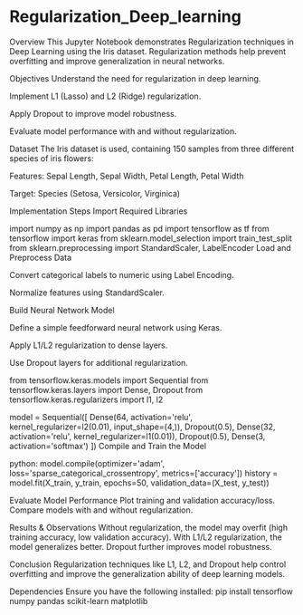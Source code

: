 # Regularization_Deep_learning
Overview
This Jupyter Notebook demonstrates Regularization techniques in Deep Learning using the Iris dataset. Regularization methods help prevent overfitting and improve generalization in neural networks.

Objectives
Understand the need for regularization in deep learning.

Implement L1 (Lasso) and L2 (Ridge) regularization.

Apply Dropout to improve model robustness.

Evaluate model performance with and without regularization.

Dataset
The Iris dataset is used, containing 150 samples from three different species of iris flowers:

Features: Sepal Length, Sepal Width, Petal Length, Petal Width

Target: Species (Setosa, Versicolor, Virginica)

Implementation Steps
Import Required Libraries

import numpy as np
import pandas as pd
import tensorflow as tf
from tensorflow import keras
from sklearn.model_selection import train_test_split
from sklearn.preprocessing import StandardScaler, LabelEncoder
Load and Preprocess Data

Convert categorical labels to numeric using Label Encoding.

Normalize features using StandardScaler.

Build Neural Network Model

Define a simple feedforward neural network using Keras.

Apply L1/L2 regularization to dense layers.

Use Dropout layers for additional regularization.

from tensorflow.keras.models import Sequential
from tensorflow.keras.layers import Dense, Dropout
from tensorflow.keras.regularizers import l1, l2

model = Sequential([
    Dense(64, activation='relu', kernel_regularizer=l2(0.01), input_shape=(4,)),
    Dropout(0.5),
    Dense(32, activation='relu', kernel_regularizer=l1(0.01)),
    Dropout(0.5),
    Dense(3, activation='softmax')
])
Compile and Train the Model

python:
model.compile(optimizer='adam', loss='sparse_categorical_crossentropy', metrics=['accuracy'])
history = model.fit(X_train, y_train, epochs=50, validation_data=(X_test, y_test))

Evaluate Model Performance
Plot training and validation accuracy/loss.
Compare models with and without regularization.

Results & Observations
Without regularization, the model may overfit (high training accuracy, low validation accuracy).
With L1/L2 regularization, the model generalizes better.
Dropout further improves model robustness.

Conclusion
Regularization techniques like L1, L2, and Dropout help control overfitting and improve the generalization ability of deep learning models.

Dependencies
Ensure you have the following installed:
pip install tensorflow numpy pandas scikit-learn matplotlib
